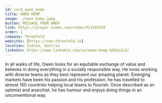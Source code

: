 ```yaml
---
id: card_owen_kemp
title: OWEN KEMP
image: ./owen_kemp.jpeg
button: MESSAGE FROM OWEN
link: https://player.vimeo.com/video/413145439
order: 1
company: ThreeFold
websites: [https://new.threefold.io]
location: Vienna, Austria
linkedin: https://www.linkedin.com/in/owen-kemp-b6b5a113/
---
```


In all walks of life, Owen looks for an equitable exchange of value and believes in doing everything in a socially responsible way. He loves working with diverse teams as they best represent our amazing planet. Emerging markets have been his passion and his profession. he has travelled to almost 150 countries helping local teams to flourish. Once described as an optimist and anarchist. he has humour and enjoys doing things in an unconventional way.
